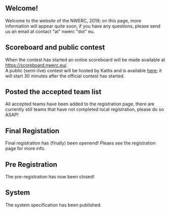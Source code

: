 ## Welcome!
Welcome to the website of the NWERC, 2019; on this page, more information will appear quite soon, if you have any questions, please send us an email at contact "at" nwerc "dot" eu.


## Scoreboard and public contest
When the contest has started an online scoreboard will be made available at <a target="_blank" href="https://scoreboard.nwerc.eu/">https://scoreboard.nwerc.eu/</a>.<br/>
A public (semi-live) contest will be hosted by Kattis and is available [here](https://open.kattis.com/contests/nwerc19open); it will start 30 minutes after the official contest has started.

## Posted the accepted team list
All accepted teams have been added to the registration page, there are currently still teams that have not completed local registration, please do so ASAP!

## Final Registation
Final registration has (finally) been openend! Pleaes see the registration page for more info.

## Pre Registration
The pre-registration has now been closed!

## System
The system specification has been published.
